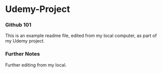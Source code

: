 # Udemy-Project

### Github 101
This is an example readme file, edited from my local computer, as part of my Udemy project.

### Further Notes
Further editing from my local.